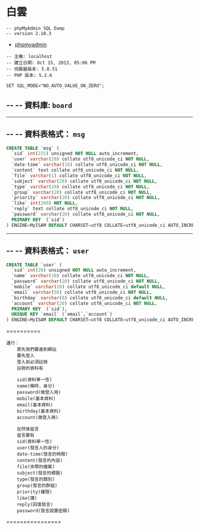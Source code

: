白雲
==================
```
-- phpMyAdmin SQL Dump
-- version 2.10.3
```
* [phpmyadmin](http://www.phpmyadmin.net)
```
-- 主機: localhost
-- 建立日期: Oct 15, 2013, 05:06 PM
-- 伺服器版本: 5.0.51
-- PHP 版本: 5.2.6

SET SQL_MODE="NO_AUTO_VALUE_ON_ZERO";
```
-- 
-- 資料庫: `board`
-- 

-- --------------------------------------------------------

-- 
-- 資料表格式： `msg`
-- 
```sql
CREATE TABLE `msg` (
  `sid` int(225) unsigned NOT NULL auto_increment,
  `user` varchar(20) collate utf8_unicode_ci NOT NULL,
  `date-time` varchar(16) collate utf8_unicode_ci NOT NULL,
  `content` text collate utf8_unicode_ci NOT NULL,
  `file` varchar(1) collate utf8_unicode_ci NOT NULL,
  `subject` varchar(20) collate utf8_unicode_ci NOT NULL,
  `type` varchar(20) collate utf8_unicode_ci NOT NULL,
  `group` varchar(20) collate utf8_unicode_ci NOT NULL,
  `priority` varchar(20) collate utf8_unicode_ci NOT NULL,
  `like` int(200) NOT NULL,
  `reply` text collate utf8_unicode_ci NOT NULL,
  `password` varchar(20) collate utf8_unicode_ci NOT NULL,
  PRIMARY KEY  (`sid`)
) ENGINE=MyISAM DEFAULT CHARSET=utf8 COLLATE=utf8_unicode_ci AUTO_INCREMENT=1 ;
```

-- --------------------------------------------------------

-- 
-- 資料表格式： `user`
-- 
```sql
CREATE TABLE `user` (
  `sid` int(20) unsigned NOT NULL auto_increment,
  `name` varchar(10) collate utf8_unicode_ci NOT NULL,
  `password` varchar(20) collate utf8_unicode_ci NOT NULL,
  `mobile` varchar(10) collate utf8_unicode_ci default NULL,
  `email` varchar(50) collate utf8_unicode_ci NOT NULL,
  `birthday` varchar(8) collate utf8_unicode_ci default NULL,
  `account` varchar(20) collate utf8_unicode_ci NOT NULL,
  PRIMARY KEY  (`sid`),
  UNIQUE KEY `email` (`email`,`account`)
) ENGINE=MyISAM DEFAULT CHARSET=utf8 COLLATE=utf8_unicode_ci AUTO_INCREMENT=1 ;
```
==========
```
運行：
	首先我們要進到網站
	要先登入
	登入前必須註冊
	註冊的資料有
	
	sid(資料單一性)
	name(稱呼，身分)
	password(做登入用)
	mobile(基本資料)
	email(基本資料)
	birthday(基本資料)
	account(做登入用)
	
	在然後留言
	留言要有
	sid(資料單一性)
    user(發言人的身分)
    date-time(發言的時間)
    content(發言的內容)
    file(夾帶的檔案)
    subject(發言的標題)
    type(發言的類別)
    group(發言的群組)
    priority(權限)
    like(讚)
    reply(回復發言)
    password(發言設置密碼)
```
================